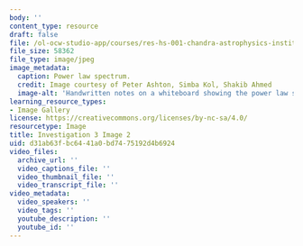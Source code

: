 ```yaml
---
body: ''
content_type: resource
draft: false
file: /ol-ocw-studio-app/courses/res-hs-001-chandra-astrophysics-institute/mithfh_chandra_inv3_hr_dia.jpg
file_size: 58362
file_type: image/jpeg
image_metadata:
  caption: Power law spectrum.
  credit: Image courtesy of Peter Ashton, Simba Kol, Shakib Ahmed
  image-alt: 'Handwritten notes on a whiteboard showing the power law spectrum. '
learning_resource_types:
- Image Gallery
license: https://creativecommons.org/licenses/by-nc-sa/4.0/
resourcetype: Image
title: Investigation 3 Image 2
uid: d31ab63f-bc64-41a0-bd74-75192d4b6924
video_files:
  archive_url: ''
  video_captions_file: ''
  video_thumbnail_file: ''
  video_transcript_file: ''
video_metadata:
  video_speakers: ''
  video_tags: ''
  youtube_description: ''
  youtube_id: ''
---
```

